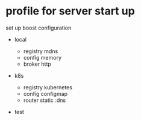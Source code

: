 # profile for server start up

set up boost configuration

- local

  - registry mdns
  - config memory
  - broker http

- k8s

  - registry kubernetes
  - config configmap
  - router static :dns

- test
